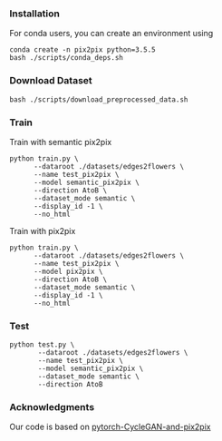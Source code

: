 ### Installation
For conda users, you can create an environment using
```
conda create -n pix2pix python=3.5.5
bash ./scripts/conda_deps.sh
```

### Download Dataset

```
bash ./scripts/download_preprocessed_data.sh
```

### Train
Train with semantic pix2pix
```
python train.py \
      --dataroot ./datasets/edges2flowers \
      --name test_pix2pix \
      --model semantic_pix2pix \
      --direction AtoB \
      --dataset_mode semantic \
      --display_id -1 \
      --no_html
```

Train with pix2pix
```
python train.py \
      --dataroot ./datasets/edges2flowers \
      --name test_pix2pix \
      --model pix2pix \
      --direction AtoB \
      --dataset_mode semantic \
      --display_id -1 \
      --no_html
```

### Test

```
python test.py \
       --dataroot ./datasets/edges2flowers \
       --name test_pix2pix \
       --model semantic_pix2pix \
       --dataset_mode semantic \
       --direction AtoB
```

### Acknowledgments
Our code is based on [pytorch-CycleGAN-and-pix2pix](https://github.com/junyanz/pytorch-CycleGAN-and-pix2pix)

